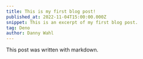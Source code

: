 ```yaml
---
title: This is my first blog post!
published_at: 2022-11-04T15:00:00.000Z
snippet: This is an excerpt of my first blog post.
tag: Deno
author: Danny Wahl
---
```


This post was written with markdown.
